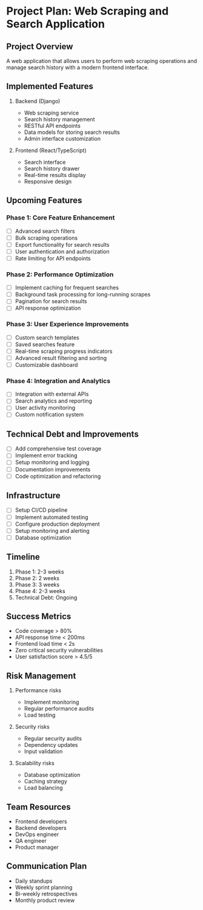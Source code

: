 # Project Plan: Web Scraping and Search Application

## Project Overview
A web application that allows users to perform web scraping operations and manage search history with a modern frontend interface.

## Implemented Features
1. Backend (Django)
   - Web scraping service
   - Search history management
   - RESTful API endpoints
   - Data models for storing search results
   - Admin interface customization

2. Frontend (React/TypeScript)
   - Search interface
   - Search history drawer
   - Real-time results display
   - Responsive design

## Upcoming Features

### Phase 1: Core Feature Enhancement
- [ ] Advanced search filters
- [ ] Bulk scraping operations
- [ ] Export functionality for search results
- [ ] User authentication and authorization
- [ ] Rate limiting for API endpoints

### Phase 2: Performance Optimization
- [ ] Implement caching for frequent searches
- [ ] Background task processing for long-running scrapes
- [ ] Pagination for search results
- [ ] API response optimization

### Phase 3: User Experience Improvements
- [ ] Custom search templates
- [ ] Saved searches feature
- [ ] Real-time scraping progress indicators
- [ ] Advanced result filtering and sorting
- [ ] Customizable dashboard

### Phase 4: Integration and Analytics
- [ ] Integration with external APIs
- [ ] Search analytics and reporting
- [ ] User activity monitoring
- [ ] Custom notification system

## Technical Debt and Improvements
- [ ] Add comprehensive test coverage
- [ ] Implement error tracking
- [ ] Setup monitoring and logging
- [ ] Documentation improvements
- [ ] Code optimization and refactoring

## Infrastructure
- [ ] Setup CI/CD pipeline
- [ ] Implement automated testing
- [ ] Configure production deployment
- [ ] Setup monitoring and alerting
- [ ] Database optimization

## Timeline
1. Phase 1: 2-3 weeks
2. Phase 2: 2 weeks
3. Phase 3: 3 weeks
4. Phase 4: 2-3 weeks
5. Technical Debt: Ongoing

## Success Metrics
- Code coverage > 80%
- API response time < 200ms
- Frontend load time < 2s
- Zero critical security vulnerabilities
- User satisfaction score > 4.5/5

## Risk Management
1. Performance risks
   - Implement monitoring
   - Regular performance audits
   - Load testing

2. Security risks
   - Regular security audits
   - Dependency updates
   - Input validation

3. Scalability risks
   - Database optimization
   - Caching strategy
   - Load balancing

## Team Resources
- Frontend developers
- Backend developers
- DevOps engineer
- QA engineer
- Product manager

## Communication Plan
- Daily standups
- Weekly sprint planning
- Bi-weekly retrospectives
- Monthly product review 